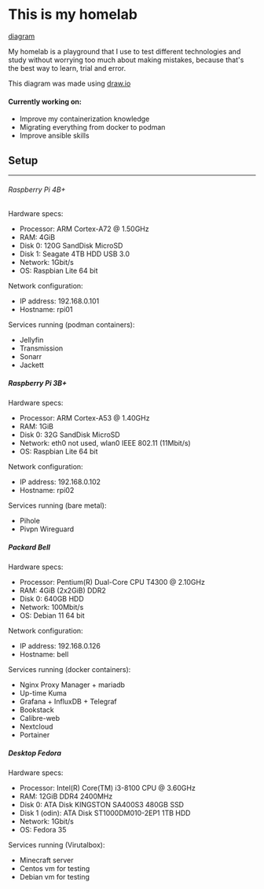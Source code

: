 # This is my homelab

[diagram](/src/diagram.png)

My homelab is a playground that I use to test different technologies and study
without worrying too much about making mistakes, because that's the best way to
learn, trial and error.

This diagram was made using [draw.io](draw.io)

#### Currently working on:
* Improve my containerization knowledge
* Migrating everything from docker to podman
* Improve ansible skills

## Setup
---
###### Raspberry Pi 4B+
Hardware specs:
* Processor: ARM Cortex-A72 @ 1.50GHz
* RAM: 4GiB
* Disk 0: 120G SandDisk MicroSD
* Disk 1: Seagate 4TB HDD USB 3.0
* Network: 1Gbit/s
* OS: Raspbian Lite 64 bit

Network configuration:
* IP address: 192.168.0.101
* Hostname: rpi01

Services running (podman containers):
* Jellyfin
* Transmission
* Sonarr
* Jackett

##### Raspberry Pi 3B+
Hardware specs:
* Processor: ARM Cortex-A53 @ 1.40GHz
* RAM: 1GiB
* Disk 0: 32G SandDisk MicroSD
* Network: eth0 not used, wlan0 IEEE 802.11 (11Mbit/s)
* OS: Raspbian Lite 64 bit

Network configuration:
* IP address: 192.168.0.102
* Hostname: rpi02

Services running (bare metal):
* Pihole
* Pivpn Wireguard

##### Packard Bell
Hardware specs:
* Processor: Pentium(R) Dual-Core CPU T4300  @ 2.10GHz
* RAM: 4GiB (2x2GiB) DDR2
* Disk 0: 640GB HDD
* Network: 100Mbit/s
* OS: Debian 11 64 bit

Network configuration:
* IP address: 192.168.0.126
* Hostname: bell

Services running (docker containers):
* Nginx Proxy Manager + mariadb
* Up-time Kuma
* Grafana + InfluxDB + Telegraf
* Bookstack
* Calibre-web
* Nextcloud
* Portainer

##### Desktop Fedora
Hardware specs:
* Processor: Intel(R) Core(TM) i3-8100 CPU @ 3.60GHz
* RAM: 12GiB DDR4 2400MHz
* Disk 0: ATA Disk KINGSTON SA400S3 480GB SSD
* Disk 1 (odin): ATA Disk ST1000DM010-2EP1 1TB HDD
* Network: 1Gbit/s
* OS: Fedora 35

Services running (Virutalbox):
* Minecraft server
* Centos vm for testing
* Debian vm for testing

